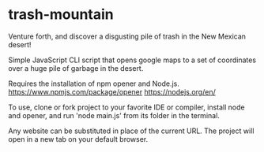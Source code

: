 # trash-mountain
Venture forth, and discover a disgusting pile of trash in the New Mexican desert!


Simple JavaScript CLI script that opens google maps to a set of coordinates over a huge pile of garbage in the desert.

Requires the installation of npm opener and Node.js.
https://www.npmjs.com/package/opener
https://nodejs.org/en/

To use, clone or fork project to your favorite IDE or compiler, install node and opener, and run 'node main.js' from its folder in the terminal.

Any website can be substituted in place of the current URL. The project will open in a new tab on your default browser.
